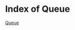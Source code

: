 # Index of Queue

[Queue](https://github.com/prabhupant/python-ds/blob/master/data_structures/queue/queue.py)